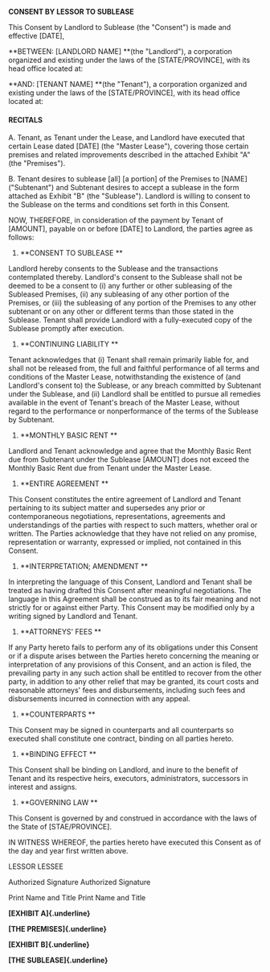 **CONSENT BY LESSOR TO SUBLEASE**

This Consent by Landlord to Sublease (the "Consent") is made and
effective \[DATE\],

**BETWEEN: \[LANDLORD NAME\] **(the \"Landlord\"), a corporation
organized and existing under the laws of the \[STATE/PROVINCE\], with
its head office located at:

**AND: \[TENANT NAME\] **(the \"Tenant\"), a corporation organized and
existing under the laws of the \[STATE/PROVINCE\], with its head office
located at:

#### RECITALS

A.  Tenant, as Tenant under the Lease, and Landlord have executed that
    certain Lease dated \[DATE\] (the "Master Lease"), covering those
    certain premises and related improvements described in the attached
    Exhibit "A" (the "Premises").

B.  Tenant desires to sublease \[all\] \[a portion\] of the Premises to
    \[NAME\] ("Subtenant") and Subtenant desires to accept a sublease in
    the form attached as Exhibit "B" (the "Sublease"). Landlord is
    willing to consent to the Sublease on the terms and conditions set
    forth in this Consent.

NOW, THEREFORE, in consideration of the payment by Tenant of \[AMOUNT\],
payable on or before \[DATE\] to Landlord, the parties agree as follows:

1.  **CONSENT TO SUBLEASE **

Landlord hereby consents to the Sublease and the transactions
contemplated thereby. Landlord's consent to the Sublease shall not be
deemed to be a consent to (i) any further or other subleasing of the
Subleased Premises, (ii) any subleasing of any other portion of the
Premises, or (iii) the subleasing of any portion of the Premises to any
other subtenant or on any other or different terms than those stated in
the Sublease. Tenant shall provide Landlord with a fully-executed copy
of the Sublease promptly after execution.

1.  **CONTINUING LIABILITY **

Tenant acknowledges that (i) Tenant shall remain primarily liable for,
and shall not be released from, the full and faithful performance of all
terms and conditions of the Master Lease, notwithstanding the existence
of (and Landlord's consent to) the Sublease, or any breach committed by
Subtenant under the Sublease, and (ii) Landlord shall be entitled to
pursue all remedies available in the event of Tenant's breach of the
Master Lease, without regard to the performance or nonperformance of the
terms of the Sublease by Subtenant.

1.  **MONTHLY BASIC RENT **

Landlord and Tenant acknowledge and agree that the Monthly Basic Rent
due from Subtenant under the Sublease \[AMOUNT\] does not exceed the
Monthly Basic Rent due from Tenant under the Master Lease.

1.  **ENTIRE AGREEMENT **

This Consent constitutes the entire agreement of Landlord and Tenant
pertaining to its subject matter and supersedes any prior or
contemporaneous negotiations, representations, agreements and
understandings of the parties with respect to such matters, whether oral
or written. The Parties acknowledge that they have not relied on any
promise, representation or warranty, expressed or implied, not contained
in this Consent.

1.  **INTERPRETATION; AMENDMENT **

In interpreting the language of this Consent, Landlord and Tenant shall
be treated as having drafted this Consent after meaningful negotiations.
The language in this Agreement shall be construed as to its fair meaning
and not strictly for or against either Party. This Consent may be
modified only by a writing signed by Landlord and Tenant.

1.  **ATTORNEYS' FEES **

If any Party hereto fails to perform any of its obligations under this
Consent or if a dispute arises between the Parties hereto concerning the
meaning or interpretation of any provisions of this Consent, and an
action is filed, the prevailing party in any such action shall be
entitled to recover from the other party, in addition to any other
relief that may be granted, its court costs and reasonable attorneys'
fees and disbursements, including such fees and disbursements incurred
in connection with any appeal.

1.  **COUNTERPARTS **

This Consent may be signed in counterparts and all counterparts so
executed shall constitute one contract, binding on all parties hereto.

1.  **BINDING EFFECT **

This Consent shall be binding on Landlord, and inure to the benefit of
Tenant and its respective heirs, executors, administrators, successors
in interest and assigns.

1.  **GOVERNING LAW **

This Consent is governed by and construed in accordance with the laws of
the State of \[STAE/PROVINCE\].

IN WITNESS WHEREOF, the parties hereto have executed this Consent as of
the day and year first written above.

LESSOR LESSEE

Authorized Signature Authorized Signature

Print Name and Title Print Name and Title

**[EXHIBIT A]{.underline}**

**[THE PREMISES]{.underline}**

**[EXHIBIT B]{.underline}**

**[THE SUBLEASE]{.underline}**
